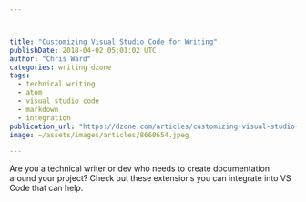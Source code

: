 ```yaml
---



title: "Customizing Visual Studio Code for Writing"
publishDate: 2018-04-02 05:01:02 UTC
author: "Chris Ward"
categories: writing dzone
tags:
  - technical writing
  - atom
  - visual studio code
  - markdown
  - integration
publication_url: "https://dzone.com/articles/customizing-visual-studio-code-for-writing"
image: ~/assets/images/articles/8660654.jpeg

---
```

Are you a technical writer or dev who needs to create documentation around your project? Check out these extensions you can integrate into VS Code that can help.

